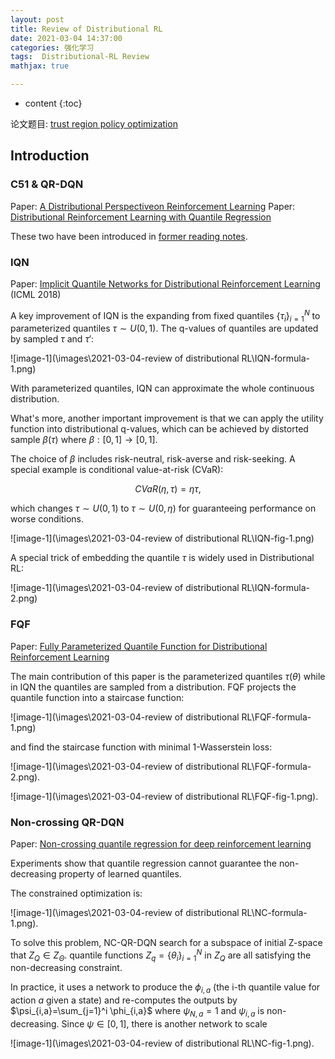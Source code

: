 ```yaml
---
layout: post
title: Review of Distributional RL
date: 2021-03-04 14:37:00
categories: 强化学习
tags:  Distributional-RL Review
mathjax: true

---
```


* content
{:toc}

论文题目: [trust region policy optimization](http://proceedings.mlr.press/v37/schulman15.pdf)

## Introduction

### C51 & QR-DQN 
Paper: [A Distributional Perspectiveon Reinforcement Learning](https://arxiv.org/abs/1707.06887)
Paper: [Distributional Reinforcement Learning with Quantile Regression](https://arxiv.org/abs/1710.10044)

These two have been introduced in [former reading notes](https://siqili1230.github.io/2019/01/03/Implicit-Quantile-Networks-for-Distributional-Reinforcement-Learning/).


### IQN

Paper: [Implicit Quantile Networks for Distributional Reinforcement Learning](https://arxiv.org/pdf/1806.06923.pdf) (ICML 2018)

A key improvement of IQN is the expanding from fixed quantiles $\{\tau_i\}_{i=1}^N$ to parameterized quantiles $\tau \sim U(0,1)$. The q-values of quantiles are updated by sampled $\tau$ and $\tau'$:

![image-1](\images\2021-03-04-review of distributional RL\IQN-formula-1.png)

With parameterized quantiles, IQN can approximate the whole continuous distribution.

What's more, another important improvement is that we can apply the utility function into distributional q-values, which can be achieved by distorted sample $\beta(\tau)$ where $\beta:[0,1]\to [0,1]$.

The choice of $\beta$ includes risk-neutral, risk-averse and risk-seeking. A special example is conditional value-at-risk (CVaR):

$$
CVaR(\eta,\tau)=\eta\tau,
$$

which changes $\tau \sim U(0,1)$ to $\tau \sim U(0,\eta)$ for guaranteeing performance on worse conditions.

![image-1](\images\2021-03-04-review of distributional RL\IQN-fig-1.png)

A special trick of embedding the quantile $\tau$ is widely used in Distributional RL:

![image-1](\images\2021-03-04-review of distributional RL\IQN-formula-2.png)

### FQF

Paper: [Fully Parameterized Quantile Function for Distributional Reinforcement Learning](https://arxiv.org/pdf/1911.02140.pdf)

The main contribution of this paper is the parameterized quantiles $\tau(\theta)$ while in IQN the quantiles are sampled from a distribution. FQF projects the quantile function into a staircase function:

![image-1](\images\2021-03-04-review of distributional RL\FQF-formula-1.png)

and find the staircase function with minimal 1-Wasserstein loss:

![image-1](\images\2021-03-04-review of distributional RL\FQF-formula-2.png).

![image-1](\images\2021-03-04-review of distributional RL\FQF-fig-1.png).

### Non-crossing QR-DQN

Paper: [Non-crossing quantile regression for deep reinforcement learning](https://proceedings.neurips.cc//paper/2020/file/b6f8dc086b2d60c5856e4ff517060392-Paper.pdf)

Experiments show that quantile regression cannot guarantee the non-decreasing property of learned quantiles.

The constrained optimization is:

![image-1](\images\2021-03-04-review of distributional RL\NC-formula-1.png).

To solve this problem, NC-QR-DQN search for a subspace of initial Z-space that $Z_Q\in Z_\Theta$. quantile functions $Z_q=\{\theta_i\}_{i=1}^N$ in $Z_Q$ are all satisfying the non-decreasing constraint. 

In practice, it uses a network to produce the $\phi_{i,a}$ (the i-th quantile value for action $a$ given a state) and re-computes the outputs by $\psi_{i,a}=\sum_{j=1}^i \phi_{i,a}$ where $\psi_{N,a}=1$ and $\psi_{i,a}$ is non-decreasing. Since $\psi\in [0,1]$, there is another network to scale 


![image-1](\images\2021-03-04-review of distributional RL\NC-fig-1.png).




















